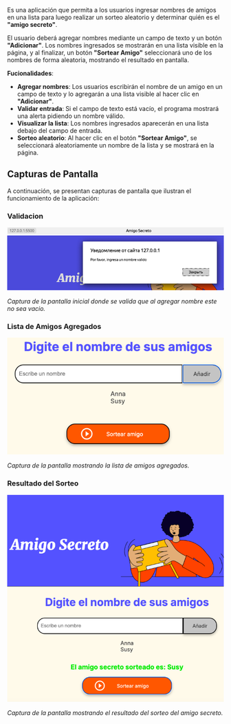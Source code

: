 Es una aplicación que permita a los usuarios ingresar nombres de amigos en una lista para luego realizar un sorteo aleatorio y determinar quién es el **"amigo secreto"**.

El usuario deberá agregar nombres mediante un campo de texto y un botón **"Adicionar"**. Los nombres ingresados se mostrarán en una lista visible en la página, y al finalizar, un botón **"Sortear Amigo"** seleccionará uno de los nombres de forma aleatoria, mostrando el resultado en pantalla.

**Fucionalidades**:
- **Agregar nombres**: Los usuarios escribirán el nombre de un amigo en un campo de texto y lo agregarán a una lista visible al hacer clic en **"Adicionar"**.
- **Validar entrada**: Si el campo de texto está vacío, el programa mostrará una alerta pidiendo un nombre válido.
- **Visualizar la lista**: Los nombres ingresados aparecerán en una lista debajo del campo de entrada.
- **Sorteo aleatorio**: Al hacer clic en el botón **"Sortear Amigo"**, se seleccionará aleatoriamente un nombre de la lista y se mostrará en la página.


## Capturas de Pantalla

A continuación, se presentan capturas de pantalla que ilustran el funcionamiento de la aplicación:

### Validacion
![Validacion](img_readme/alert_validacion.png)

*Captura de la pantalla inicial donde se valida que al agregar nombre este no sea vacio.*

### Lista de Amigos Agregados
![Lista de Amigos](img_readme/lista_amigos.png)

*Captura de la pantalla mostrando la lista de amigos agregados.*

### Resultado del Sorteo
![Resultado Sorteo](img_readme/resultado_sorteo.png)

*Captura de la pantalla mostrando el resultado del sorteo del amigo secreto.*


